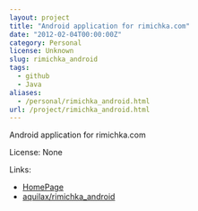 ```yaml
---
layout: project
title: "Android application for rimichka.com"
date: "2012-02-04T00:00:00Z"
category: Personal
license: Unknown
slug: rimichka_android
tags:
  - github
  - Java
aliases:
  - /personal/rimichka_android.html
url: /project/rimichka_android.html
---
```


Android application for rimichka.com

License: None

Links:

* [HomePage](http://rimichka.com)
* [aquilax/rimichka_android](https://github.com/aquilax/rimichka_android)
